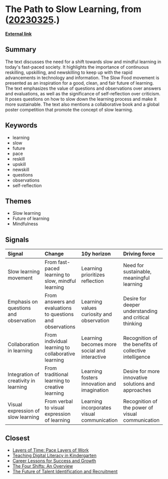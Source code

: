 # __The Path to Slow Learning__, from ([20230325](https://kghosh.substack.com/p/20230325).)

__[External link](https://www.itcilo.org/resources/why-dont-you-slow-down?mc_cid=d4a70b2087&mc_eid=1cfe843929)__



## Summary

The text discusses the need for a shift towards slow and mindful learning in today's fast-paced society. It highlights the importance of continuous reskilling, upskilling, and newskilling to keep up with the rapid advancements in technology and information. The Slow Food movement is presented as an inspiration for a good, clean, and fair future of learning. The text emphasizes the value of questions and observations over answers and evaluations, as well as the significance of self-reflection over criticism. It poses questions on how to slow down the learning process and make it more sustainable. The text also mentions a collaborative book and a global poster competition that promote the concept of slow learning.

## Keywords

* learning
* slow
* future
* pace
* reskill
* upskill
* newskill
* questions
* observations
* self-reflection

## Themes

* Slow learning
* Future of learning
* Mindfulness

## Signals

| Signal                                | Change                                                     | 10y horizon                                  | Driving force                                          |
|:--------------------------------------|:-----------------------------------------------------------|:---------------------------------------------|:-------------------------------------------------------|
| Slow learning movement                | From fast-paced learning to slow, mindful learning         | Learning prioritizes reflection              | Need for sustainable, meaningful learning              |
| Emphasis on questions and observation | From answers and evaluations to questions and observations | Learning values curiosity and observation    | Desire for deeper understanding and critical thinking  |
| Collaboration in learning             | From individual learning to collaborative learning         | Learning becomes more social and interactive | Recognition of the benefits of collective intelligence |
| Integration of creativity in learning | From traditional learning to creative learning             | Learning fosters innovation and imagination  | Desire for more innovative solutions and approaches    |
| Visual expression of slow learning    | From verbal to visual expression of learning               | Learning incorporates visual communication   | Recognition of the power of visual communication       |

## Closest

* [Layers of Time: Pace Layers of Work](fead11d257c1adccb50b37901212887b)
* [Teaching Digital Literacy in Kindergarten](ad15fbe04bbe50ec3436c61403d19fca)
* [Career Lessons for Success and Growth](a06d27f1dd5a2328ba6aa8854abc5318)
* [The Four Shifts: An Overview](0506cba04945d4f8cf25bf2399d36a46)
* [The Future of Talent Identification and Recruitment](14935a7eab6d6c1d8a5ce2f25d3b54bb)